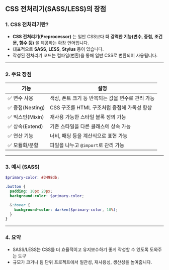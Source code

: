 ## CSS 전처리기(SASS/LESS)의 장점

### 1. CSS 전처리기란?

- **CSS 전처리기(Preprocessor)** 는 일반 CSS보다 **더 강력한 기능(변수, 중첩, 조건문, 함수 등)** 을 제공하는 확장 언어입니다.
- 대표적으로 **SASS**, **LESS**, **Stylus** 등이 있습니다.
- 작성된 전처리기 코드는 컴파일(변환)을 통해 일반 CSS로 변환되어 사용됩니다.

---

### 2. 주요 장점

| 기능             | 설명                                              |
| ---------------- | ------------------------------------------------- |
| ✅ 변수 사용     | 색상, 폰트 크기 등 반복되는 값을 변수로 관리 가능 |
| ✅ 중첩(Nesting) | CSS 구조를 HTML 구조처럼 중첩해 가독성 향상       |
| ✅ 믹스인(Mixin) | 재사용 가능한 스타일 블록 정의 가능               |
| ✅ 상속(Extend)  | 기존 스타일을 다른 클래스에 상속 가능             |
| ✅ 연산 기능     | 너비, 패딩 등을 계산식으로 표현 가능              |
| ✅ 모듈화/분할   | 파일을 나누고 `@import`로 관리 가능               |

---

### 3. 예시 (SASS)

```scss
$primary-color: #3498db;

.button {
  padding: 10px 20px;
  background-color: $primary-color;

  &:hover {
    background-color: darken($primary-color, 10%);
  }
}
```

---

### 4. 요약

- SASS/LESS는 CSS를 더 효율적이고 유지보수하기 좋게 작성할 수 있도록 도와주는 도구
- 규모가 크거나 팀 단위 프로젝트에서 일관성, 재사용성, 생산성을 높여줍니다.
